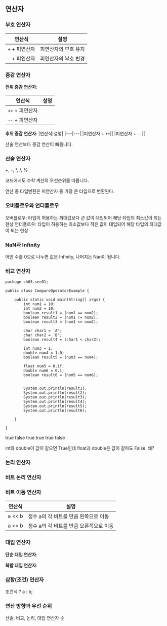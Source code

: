 ## 연산자
### 부호 연산자

|연산식|설명|
|---|---|
|`+` + 피연산자|피연산자의 부호 유지|  
|`-` + 피연산자|피연산자의 부호 변경|

### 증감 연산자
**전위 증감 연산자**:

|연산식|설명|
|---|---|
|`++` + 피연산자||  
|`--` + 피연산자||

**후위 증감 연산자**:
|연산식|설명|
|---|---|
|피연산자 + `++`||
|피연산자 + `--`||

산술 연산보다 증감 연산이 빠릅니다.

### 산술 연산자

+, -, *, /, %

코드에서도 수학 계산의 우선순위를 따릅니다.

연산 중 타입변환은 피연산자 중 가장 큰 타입으로 변환된다.

### 오버플로우와 언더플로우

오버플로우: 타입이 허용하는 최대값보다 큰 값이 대입되어 해당 타입의 최소값이 되는 현상
언더플로우: 타입이 허용하는 최소값보다 작은 값이 대입되어 해당 타입의 최대값이 되는 현상

### NaN과 Infinity

어떤 수를 0으로 나누면 값은 Infinity, 나머지는 Nan이 됩니다.

### 비교 연산자

```
package ch03.sec01;

public class CompareOperatorExample {

	public static void main(String[] args) {
		int num1 = 10;
		int num2 = 10;
		boolean result1 = (num1 == num2);
		boolean result2 = (num1 != num2);
		boolean result3 = (num1 <= num2);
		
		char char1 = 'A';
		char char2 = 'B';
		boolean result4 = (char1 < char2);
		
		int num3 = 1;
		double num4 = 1.0;
		boolean result5 = (num3 == num4);
		
		float num5 = 0.1f;
		double num6 = 0.1;
		boolean result6 = (num5 == num6);
		
		
		System.out.println(result1);
		System.out.println(result2);
		System.out.println(result3);
		System.out.println(result4);
		System.out.println(result5);
		System.out.println(result6);
		
	}

}

```
true
false
true
true
true
false

int와 double이 값이 같으면 True인데
float과 double은 값이 같아도 False.
왜?

### 논리 연산자

### 비트 논리 연산자

### 비트 이동 연산자

|연산식|설명|
|---|---|
|a << b|정수 a의 각 비트를 만큼 왼쪽으로 이동|
|a >> b|정수 a의 각 비트를 만큼 오른쪽으로 이동|


### 대입 연산자

**단순 대입 연산자**:

**복합 대입 연산자**:

### 삼항(조건) 연산자

조건식 ? a : b;

### 연산 방향과 우선 순위

산술, 비교, 논리, 대입 연산자 순
